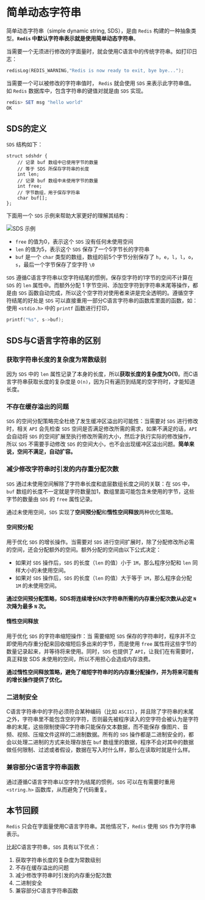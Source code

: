 # 简单动态字符串

简单动态字符串（simple dynamic string, SDS），是由 `Redis` 构建的一种抽象类型。**`Redis` 中默认字符串表示就是使用简单动态字符串**。

当需要一个无须进行修改的字面量时，就会使用C语言中的传统字符串。如打印日志：

```powershell
redisLog(REDIS_WARNING,"Redis is now ready to exit, bye bye...");
```

当需要一个可以被修改的字符串值时， `Redis` 就会使用 `SDS` 来表示此字符串值。如 `Redis` 数据库中，包含字符串的键值对就是由 `SDS` 实现。

```powershell
redis> SET msg "hello world"
OK
```

## SDS的定义

`SDS` 结构如下：

```
struct sdshdr {
    // 记录 buf 数组中已使用字节的数量
    // 等于 SDS 所保存字符串的长度
    int len;
    // 记录 buf 数组中未使用字节的数量
    int free;
    // 字节数组，用于保存字符串
    char buf[];
};
```

下面用一个 `SDS` 示例来帮助大家更好的理解其结构：

![SDS 示例](https://img.zhangpeng.site/2022/redis/1.png)

- `free` 的值为0，表示这个 `SDS` 没有任何未使用空间
- `len` 的值为5，表示这个 `SDS` 保存了一个5字节长的字符串
- `buf` 是一个 `char` 类型的数组，数组的前5个字节分别保存了 `h`，`e`，`l`，`l`，`o`，`s`，最后一个字节保存了空字符 `\0`

`SDS` 遵循C语言字符串以空字符结尾的惯例，保存空字符的1字节的空间不计算在 `SDS` 的 `len` 属性中。而额外分配 1 字节空间、添加空字符到字符串末尾等操作，都是由 `SDS` 函数自动完成，所以这个空字符对使用者来讲是完全透明的。遵循空字符结尾的好处是 `SDS` 可以直接重用一部分C语言字符串的函数库里面的函数，如：使用 `<stdio.h>` 中的 `printf` 函数进行打印，

```c
printf("%s", s->buf);
```

## SDS与C语言字符串的区别

### 获取字符串长度的复杂度为常数级别

因为 `SDS` 中的 `len` 属性记录了本身的长度，所以**获取长度的复杂度为O(1)**。而C语言字符串获取长度的复杂度是 `O(n)`，因为只有遍历到结尾的空字符时，才能知道长度。

### 不存在缓存溢出的问题

`SDS` 的空间分配策略完全杜绝了发生缓冲区溢出的可能性：当需要对 `SDS` 进行修改时，相关 `API` 会先检查 `SDS` 空间是否满足修改所需的需求，如果不满足的话，`API` 会自动将 `SDS` 的空间扩展至执行修改所需的大小，然后才执行实际的修改操作，所以 `SDS` 不需要手动修改 `SDS` 的空间大小，也不会出现缓冲区溢出问题。**简单来说，空间不满足，自动扩容。**

### 减少修改字符串时引发的内存重分配次数

`SDS` 通过未使用空间解除了字符串长度和底层数组长度之间的关联：在 `SDS` 中，`buf` 数组的长度不一定就是字符数量加1，数组里面可能包含未使用的字节，这些字节的数量由 `SDS` 的 `free` 属性记录。

通过未使用空间，`SDS` 实现了**空间预分配**和**惰性空间释放**两种优化策略。

#### 空间预分配
  
用于优化 `SDS` 的增长操作。当需要对 `SDS` 进行空间扩展时，除了分配修改所必需的空间，还会分配额外的空间。额外分配的空间由以下公式决定：

- 如果对 `SDS` 操作后，`SDS` 的长度（`len` 的值）小于 `1M`，那么程序分配和 `len` 同样大小的未使用空间。
- 如果对 `SDS` 操作后，`SDS` 的长度（`len` 的值）大于等于 `1M`，那么程序会分配 `1M` 的未使用空间。

**通过空间预分配策略，SDS将连续增长N次字符串所需的内存重分配次数从必定 `N` 次降为最多 `N` 次。**

#### 惰性空间释放

用于优化 `SDS` 的字符串缩短操作：当 需要缩短 `SDS` 保存的字符串时，程序并不立即使用内存重分配来回收缩短后多出来的字节，而是使用 `free` 属性将这些字节的数量记录起来，并等待将来使用。同时，`SDS` 也提供了 `API`，让我们在有需要时，真正释放 SDS 未使用的空间，所以不用担心会造成内存浪费。

**通过惰性空间释放策略，避免了缩短字符串时的内存重分配操作，并为将来可能有的增长操作提供了优化。**

### 二进制安全

C语言字符串中的字符必须符合某种编码（比如 `ASCII`），并且除了字符串的末尾之外，字符串里不能包含空的字符，否则最先被程序读入的空字符会被认为是字符串的末尾，这些限制使得C字符串只能保存文本数据，而不能保存 像图片、音频、视频、压缩文件这样的二进制数据。所有的 `SDS` 操作都是二进制安全的，都会以处理二进制的方式来处理存放在 `buf` 数组里的数据，程序不会对其中的数据做任何限制、过滤或者假设，数据在写入时什么样，那么在读取时就是什么样。

### 兼容部分C语言字符串函数

通过遵循C语言字符串以空字符为结尾的惯例，`SDS` 可以在有需要时重用 `<string.h>` 函数库，从而避免了代码重复。

## 本节回顾

`Redis` 只会在字面量使用C语言字符串。其他情况下，`Redis` 使用 `SDS` 作为字符串表示。

比起C语言字符串，`SDS` 具有以下优点：

1. 获取字符串长度的复杂度为常数级别
2. 不存在缓存溢出的问题
3. 减少修改字符串时引发的内存重分配次数
4. 二进制安全
5. 兼容部分C语言字符串函数
